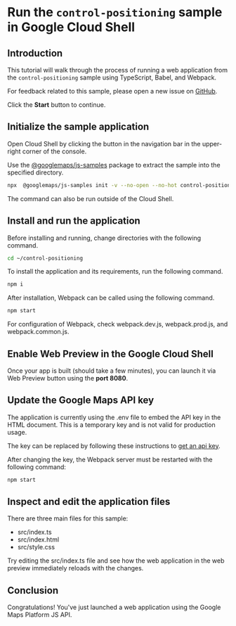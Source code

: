 # Run the `control-positioning` sample in Google Cloud Shell

<walkthrough-tutorial-duration duration="10"/>

## Introduction

This tutorial will walk through the process of running a web application from
the `control-positioning` sample using TypeScript, Babel, and Webpack.

For feedback related to this sample, please open a new issue on
[GitHub](https://github.com/googlemaps/js-samples/issues).

Click the **Start** button to continue.

## Initialize the sample application

Open Cloud Shell by clicking the
<walkthrough-cloud-shell-icon></walkthrough-cloud-shell-icon> button in the
navigation bar in the upper-right corner of the console.

Use the [@googlemaps/js-samples](https://www.npmjs.com/package/@googlemaps/js-samples) package to
extract the sample into the specified directory.

```bash
npx  @googlemaps/js-samples init -v --no-open --no-hot control-positioning ~/control-positioning
```

The command can also be run outside of the Cloud Shell.

## Install and run the application

Before installing and running, change directories with the following command.

```bash
cd ~/control-positioning
```

To install the application and its requirements, run the following command.

```bash
npm i
```

After installation, Webpack can be called using the following command.

```bash
npm start
```

For configuration of Webpack, check
<walkthrough-editor-open-file filePath="control-positioning/webpack.dev.js">webpack.dev.js</walkthrough-editor-open-file>,
<walkthrough-editor-open-file filePath="control-positioning/webpack.prod.js">webpack.prod.js</walkthrough-editor-open-file>,
and
<walkthrough-editor-open-file filePath="control-positioning/webpack.common.js">webpack.common.js</walkthrough-editor-open-file>.

## Enable Web Preview in the Google Cloud Shell

Once your app is built (should take a few minutes), you can launch it via
<walkthrough-spotlight-pointer target="cloudshell" spotlightId="devshell-web-preview-button">Web
Preview button</walkthrough-spotlight-pointer> using the **port 8080**.

## Update the Google Maps API key

The application is currently using the
<walkthrough-editor-open-file filePath="control-positioning/.env">.env</walkthrough-editor-open-file>
file to embed the API key in the HTML document. This is a temporary key and is
not valid for production usage.

The key can be replaced by following these instructions to
[get an api key](https://developers.google.com/maps/documentation/javascript/get-api-key).

After changing the key, the Webpack server must be restarted with the following
command:

```bash
npm start
```

## Inspect and edit the application files

There are three main files for this sample:

*   <walkthrough-editor-open-file filePath="control-positioning/src/index.ts">src/index.ts</walkthrough-editor-open-file>
*   <walkthrough-editor-open-file filePath="control-positioning/src/index.html">src/index.html</walkthrough-editor-open-file>
*   <walkthrough-editor-open-file filePath="control-positioning/src/style.css">src/style.css</walkthrough-editor-open-file>

Try editing the <walkthrough-editor-open-file filePath="control-positioning/src/index.ts">src/index.ts</walkthrough-editor-open-file> file and see how the web application in the web preview immediately reloads with the changes.

## Conclusion

<walkthrough-conclusion-trophy></walkthrough-conclusion-trophy>

Congratulations! You've just launched a web application using the Google Maps
Platform JS API.
